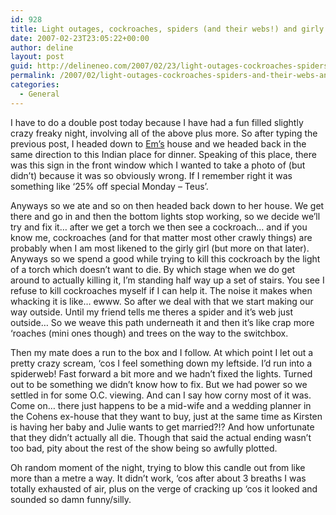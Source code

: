 ```yaml
---
id: 928
title: Light outages, cockroaches, spiders (and their webs!) and girly screaming
date: 2007-02-23T23:05:22+00:00
author: deline
layout: post
guid: http://delineneo.com/2007/02/23/light-outages-cockroaches-spiders-and-their-webs-and-girly-screaming/
permalink: /2007/02/light-outages-cockroaches-spiders-and-their-webs-and-girly-screaming/
categories:
  - General
---
```

I have to do a double post today because I have had a fun filled slightly crazy freaky night, involving all of the above plus more. So after typing the previous post, I headed down to [Em&#8217;s](http://surfineme.wordpress.com/) house and we headed back in the same direction to this Indian place for dinner. Speaking of this place, there was this sign in the front window which I wanted to take a photo of (but didn&#8217;t) because it was so obviously wrong. If I remember right it was something like &#8216;25% off special Monday &#8211; Teus&#8217;.

Anyways so we ate and so on then headed back down to her house. We get there and go in and then the bottom lights stop working, so we decide we&#8217;ll try and fix it&#8230; after we get a torch we then see a cockroach&#8230; and if you know me, cockroaches (and for that matter most other crawly things) are probably when I am most likened to the girly girl (but more on that later). Anyways so we spend a good while trying to kill this cockroach by the light of a torch which doesn&#8217;t want to die. By which stage when we do get around to actually killing it, I&#8217;m standing half way up a set of stairs. You see I refuse to kill cockroaches myself if I can help it. The noise it makes when whacking it is like&#8230; ewww. So after we deal with that we start making our way outside. Until my friend tells me theres a spider and it&#8217;s web just outside&#8230; So we weave this path underneath it and then it&#8217;s like crap more &#8216;roaches (mini ones though) and trees on the way to the switchbox.

Then my mate does a run to the box and I follow. At which point I let out a pretty crazy scream, &#8216;cos I feel something down my leftside. I&#8217;d run into a spiderweb! Fast forward a bit more and we hadn&#8217;t fixed the lights. Turned out to be something we didn&#8217;t know how to fix. But we had power so we settled in for some O.C. viewing. And can I say how corny most of it was. Come on&#8230; there just happens to be a mid-wife and a wedding planner in the Cohens ex-house that they want to buy, just at the same time as Kirsten is having her baby and Julie wants to get married?!? And how unfortunate that they didn&#8217;t actually all die. Though that said the actual ending wasn&#8217;t too bad, pity about the rest of the show being so awfully plotted.

Oh random moment of the night, trying to blow this candle out from like more than a metre a way. It didn&#8217;t work, &#8216;cos after about 3 breaths I was totally exhausted of air, plus on the verge of cracking up &#8216;cos it looked and sounded so damn funny/silly.